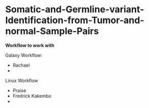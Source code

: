 # Somatic-and-Germline-variant-Identification-from-Tumor-and-normal-Sample-Pairs


**Workflow to work with**

Galaxy Workflow:
- Rachael 
- 



Linux Workflow
- Praise 
- Fredrick Kakembo
- 
